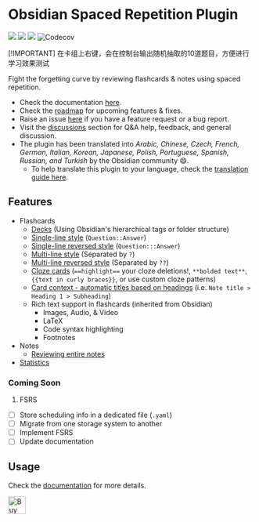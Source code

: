 # Obsidian Spaced Repetition Plugin

<img src="https://img.shields.io/github/downloads/st3v3nmw/obsidian-spaced-repetition/total" /> <img src="https://img.shields.io/github/downloads/st3v3nmw/obsidian-spaced-repetition/latest/total?style=flat-square" /> <img src="https://img.shields.io/github/manifest-json/v/st3v3nmw/obsidian-spaced-repetition?style=flat-square" /> <img alt="Codecov" src="https://img.shields.io/codecov/c/gh/st3v3nmw/obsidian-spaced-repetition">

[!IMPORTANT]
在卡组上右键，会在控制台输出随机抽取的10道题目，方便进行学习效果测试


Fight the forgetting curve by reviewing flashcards & notes using spaced repetition.

- Check the documentation [here](https://www.stephenmwangi.com/obsidian-spaced-repetition/).
- Check the [roadmap](https://github.com/st3v3nmw/obsidian-spaced-repetition/projects/3/) for upcoming features & fixes.
- Raise an issue [here](https://github.com/st3v3nmw/obsidian-spaced-repetition/issues/) if you have a feature request or a bug report.
- Visit the [discussions](https://github.com/st3v3nmw/obsidian-spaced-repetition/discussions/) section for Q&A help, feedback, and general discussion.
- The plugin has been translated into _Arabic, Chinese, Czech, French, German, Italian, Korean, Japanese, Polish, Portuguese, Spanish, Russian, and Turkish_ by the Obsidian community 😄.
    - To help translate this plugin to your language, check the [translation guide here](https://www.stephenmwangi.com/obsidian-spaced-repetition/contributing/#translating_1).

## Features

- Flashcards
    - [Decks](https://www.stephenmwangi.com/obsidian-spaced-repetition/flashcards/decks/) (Using Obsidian's hierarchical tags or folder structure)
    - [Single-line style](https://www.stephenmwangi.com/obsidian-spaced-repetition/flashcards/q-and-a-cards/#single-line-basic) (`Question::Answer`)
    - [Single-line reversed style](https://www.stephenmwangi.com/obsidian-spaced-repetition/flashcards/q-and-a-cards/#single-line-bidirectional) (`Question:::Answer`)
    - [Multi-line style](https://www.stephenmwangi.com/obsidian-spaced-repetition/flashcards/q-and-a-cards/#multi-line-basic) (Separated by `?`)
    - [Multi-line reversed style](https://www.stephenmwangi.com/obsidian-spaced-repetition/flashcards/q-and-a-cards/#multi-line-bidirectional) (Separated by `??`)
    - [Cloze cards](https://www.stephenmwangi.com/obsidian-spaced-repetition/flashcards/cloze-cards/) (`==highlight==` your cloze deletions!, `**bolded text**`, `{{text in curly braces}}`, or use custom cloze patterns)
    - [Card context - automatic titles based on headings](https://www.stephenmwangi.com/obsidian-spaced-repetition/flashcards/reviewing/#context) (i.e. `Note title > Heading 1 > Subheading`)
    - Rich text support in flashcards (inherited from Obsidian)
        - Images, Audio, & Video
        - LaTeX
        - Code syntax highlighting
        - Footnotes
- Notes
    - [Reviewing entire notes](https://www.stephenmwangi.com/obsidian-spaced-repetition/notes/)
- [Statistics](https://www.stephenmwangi.com/obsidian-spaced-repetition/flashcards/statistics/)

### Coming Soon

1. FSRS

- [ ] Store scheduling info in a dedicated file (`.yaml`)
- [ ] Migrate from one storage system to another
- [ ] Implement FSRS
- [ ] Update documentation

## Usage

Check the [documentation](https://www.stephenmwangi.com/obsidian-spaced-repetition/) for more details.

<a href='https://ko-fi.com/M4M44DEN6' target='_blank'><img height='36' style='border:0px;height:36px;' src='https://cdn.ko-fi.com/cdn/kofi3.png?v=2' border='0' alt='Buy Me a Coffee at ko-fi.com' /></a>
